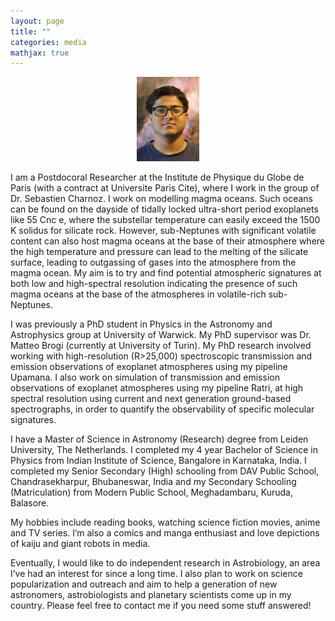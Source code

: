 ```yaml
---
layout: page
title: ""
categories: media
mathjax: true
---
```


<p align="center" width="100%">
    <img width="20%" src="https://raw.githubusercontent.com/dashspandan/dashspandan.github.io/refs/heads/master/dash.jpg"/> 
</p> 

I am a Postdocoral Researcher at the Institute de Physique du Globe de Paris (with a contract at Universite Paris Cite), where I work in the group of Dr. Sebastien Charnoz. I work on modelling magma oceans. Such oceans can be found on the dayside of tidally locked ultra-short period exoplanets like 55 Cnc e, where the substellar temperature can easily exceed the 1500 K solidus for silicate rock. However, sub-Neptunes with significant volatile content can also host magma oceans at the base of their atmosphere where the high temperature and pressure can lead to the melting of the silicate surface, leading to outgassing of gases into the atmosphere from the magma ocean. My aim is to try and find potential atmospheric signatures at both low and high-spectral resolution indicating the presence of such magma oceans at the base of the atmospheres in volatile-rich sub-Neptunes. 

I was previously a PhD student in Physics in the Astronomy and Astrophysics group at University of Warwick. My PhD supervisor was Dr. Matteo Brogi (currently at University of Turin). My PhD research involved working with high-resolution (R>25,000) spectroscopic transmission and emission observations of exoplanet atmospheres using my pipeline Upamana. I also work on simulation of transmission and emission observations of exoplanet atmospheres using my pipeline Ratri, at high spectral resolution using current and next generation ground-based spectrographs, in order to quantify the observability of specific molecular signatures.

I have a Master of Science in Astronomy (Research) degree from Leiden University, The Netherlands. I completed my 4 year Bachelor of Science in Physics from Indian Institute of Science, Bangalore in Karnataka, India. I completed my Senior Secondary (High) schooling from DAV Public School, Chandrasekharpur, Bhubaneswar, India and my Secondary Schooling (Matriculation) from Modern Public School, Meghadambaru, Kuruda, Balasore.

My hobbies include reading books, watching science fiction movies, anime and TV series. I’m also a comics and manga enthusiast and love depictions of kaiju and giant robots in media.

Eventually, I would like to do independent research in Astrobiology, an area I’ve had an interest for since a long time. I also plan to work on science popularization and outreach and aim to help a generation of new astronomers, astrobiologists and planetary scientists come up in my country. Please feel free to contact me if you need some stuff answered!
